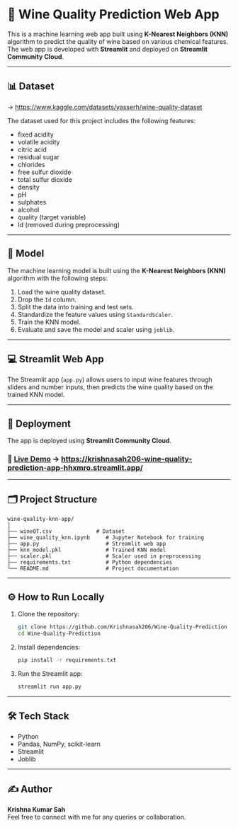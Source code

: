 # 🍷 Wine Quality Prediction Web App

This is a machine learning web app built using **K-Nearest Neighbors (KNN)** algorithm to predict the quality of wine based on various chemical features. The web app is developed with **Streamlit** and deployed on **Streamlit Community Cloud**.

---

## 📊 Dataset

-> https://www.kaggle.com/datasets/yasserh/wine-quality-dataset

The dataset used for this project includes the following features:

- fixed acidity  
- volatile acidity  
- citric acid  
- residual sugar  
- chlorides  
- free sulfur dioxide  
- total sulfur dioxide  
- density  
- pH  
- sulphates  
- alcohol  
- quality (target variable)  
- Id (removed during preprocessing)

---

## 🧠 Model

The machine learning model is built using the **K-Nearest Neighbors (KNN)** algorithm with the following steps:

1. Load the wine quality dataset.
2. Drop the `Id` column.
3. Split the data into training and test sets.
4. Standardize the feature values using `StandardScaler`.
5. Train the KNN model.
6. Evaluate and save the model and scaler using `joblib`.

---

## 💻 Streamlit Web App

The Streamlit app (`app.py`) allows users to input wine features through sliders and number inputs, then predicts the wine quality based on the trained KNN model.

---

## 🚀 Deployment

The app is deployed using **Streamlit Community Cloud**.

### 🔗 [Live Demo](https://krishnasah206-wine-quality-prediction-app-hhxmro.streamlit.app/) -> https://krishnasah206-wine-quality-prediction-app-hhxmro.streamlit.app/

---

## 🗂 Project Structure

```
wine-quality-knn-app/
│
├── wineQT.csv              # Dataset
├── wine_quality_knn.ipynb     # Jupyter Notebook for training
├── app.py                     # Streamlit web app
├── knn_model.pkl              # Trained KNN model
├── scaler.pkl                 # Scaler used in preprocessing
├── requirements.txt           # Python dependencies
└── README.md                  # Project documentation
```

---

## ⚙️ How to Run Locally

1. Clone the repository:
   ```bash
   git clone https://github.com/Krishnasah206/Wine-Quality-Prediction
   cd Wine-Quality-Prediction
   ```

2. Install dependencies:
   ```bash
   pip install -r requirements.txt
   ```

3. Run the Streamlit app:
   ```bash
   streamlit run app.py
   ```

---

## 🛠 Tech Stack

- Python
- Pandas, NumPy, scikit-learn
- Streamlit
- Joblib

---

## ✍️ Author

**Krishna Kumar Sah**  
Feel free to connect with me for any queries or collaboration.